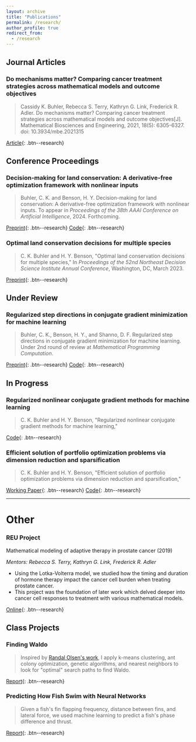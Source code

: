 ```yaml
---
layout: archive
title: "Publications"
permalink: /research/
author_profile: true
redirect_from:
  - /research
---
```



## Journal Articles
### Do mechanisms matter? Comparing cancer treatment strategies across mathematical models and outcome objectives
>Cassidy K. Buhler, Rebecca S. Terry, Kathryn G. Link, Frederick R. Adler. Do mechanisms matter? Comparing cancer treatment strategies across mathematical models and outcome objectives[J]. Mathematical Biosciences and Engineering, 2021, 18(5): 6305-6327. doi: 10.3934/mbe.2021315

<a href="https://www.aimspress.com/article/doi/10.3934/mbe.2021315" target="_blank" rel="noopener noreferrer">Article</a>{: .btn--research}


## Conference Proceedings
### Decision-making for land conservation: A derivative-free optimization framework with nonlinear inputs

>Buhler, C. K. and Benson, H. Y. Decision-making for land conservation: A derivative-free optimization framework with nonlinear inputs. To appear in *Proceedings of the 38th AAAI Conference on Artificial Intelligence*, 2024. Forthcoming.


<a href="https://arxiv.org/abs/2308.11549" target="_blank" rel="noopener noreferrer">Preprint</a>{: .btn--research} 
<a href="https://github.com/cassiebuhler/conservation-dfo" target="_blank"  rel="noopener noreferrer">Code</a>{: .btn--research}

### Optimal land conservation decisions for multiple species
>C. K. Buhler and H. Y. Benson, "Optimal land conservation decisions for multiple species," In *Proceedings of the 52nd Northeast Decision Science Institute Annual Conference*, Washington, DC, March 2023. 

<a href="https://arxiv.org/abs/2307.11863" target="_blank" rel="noopener noreferrer">Preprint</a>{: .btn--research}


## Under Review

### Regularized step directions in conjugate gradient minimization for machine learning
>Buhler, C. K., Benson, H. Y., and Shanno, D. F. Regularized step directions in conjugate gradient minimization for machine learning. Under 2nd round of review at *Mathematical Programming Computation*. 

<a href="https://arxiv.org/abs/2110.06308" target="_blank" rel="noopener noreferrer">Preprint</a>{: .btn--research}
<a href="https://github.com/cassiebuhler/ConminCG" target="_blank" rel="noopener noreferrer">Code</a>{: .btn--research}


## In Progress

### Regularized nonlinear conjugate gradient methods for machine learning
>C. K. Buhler and H. Y. Benson, "Regularized nonlinear conjugate gradient methods for machine learning,"

<a href="https://github.com/cassiebuhler/ConminCG" target="_blank" rel="noopener noreferrer">Code</a>{: .btn--research}

### Efficient solution of portfolio optimization problems via dimension reduction and sparsification
>C. K. Buhler and H. Y. Benson, "Efficient solution of portfolio optimization problems via dimension reduction and sparsification,"

<a href="https://arxiv.org/abs/2306.12639" target="_blank"  rel="noopener noreferrer">Working Paper</a>{: .btn--research} 
<a href="https://github.com/cassiebuhler/PODS" target="_blank"  rel="noopener noreferrer">Code</a>{: .btn--research}


---

# Other

### REU Project
Mathematical modeling of adaptive therapy in prostate cancer (2019)

*Mentors: Rebecca S. Terry, Kathryn G. Link, Frederick R. Adler*
- Using the Lotka-Volterra model, we studied how the timing and duration of hormone therapy impact the cancer cell burden when treating prostate cancer. 
- This project was the foundation of later work which delved deeper into cancer cell responses to treatment with various mathematical models.
  
<a href="https://our.utah.edu/undergraduate-research-journal/undergraduate-research-journal-2019/" target="_blank" rel="noopener noreferrer">Online</a>{: .btn--research}

## Class Projects 

### Finding Waldo
>Inspired by <a href="http://www.randalolson.com/2015/02/03/heres-waldo-computing-the-optimal-search-strategy-for-finding-waldo/" target="_blank" rel="noopener noreferrer">Randal Olsen's work</a>, I apply k-means clustering, ant colony optimization, genetic algorithms, and nearest neighbors to look for "optimal" search paths to find Waldo. 

<a href="/files/FindingWaldo-Buhler.pdf" target="_blank" rel="noopener noreferrer">Report</a>{: .btn--research}

### Predicting How Fish Swim with Neural Networks
>Given a fish's fin flapping frequency, distance between fins, and lateral force, we used machine learning to predict a fish's phase difference and thrust. 

<a href="/files/FishSwim-BuhlerKadapa.pdf" target="_blank" rel="noopener noreferrer">Report</a>{: .btn--research}

